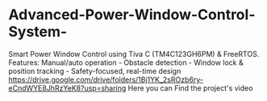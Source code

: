 # Advanced-Power-Window-Control-System-
Smart Power Window Control using Tiva C (TM4C123GH6PM) &amp; FreeRTOS. Features:  Manual/auto operation - Obstacle detection - Window lock &amp; position tracking - Safety-focused, real-time design
https://drive.google.com/drive/folders/1Bj1YK_2sROzb6ry-eCndWYE8JhRzYeK8?usp=sharing
Here you can Find the project's video 
